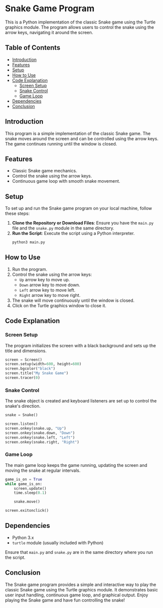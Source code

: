 # Snake Game Program

This is a Python implementation of the classic Snake game using the Turtle graphics module. The program allows users to control the snake using the arrow keys, navigating it around the screen.

## Table of Contents

- [Introduction](#introduction)
- [Features](#features)
- [Setup](#setup)
- [How to Use](#how-to-use)
- [Code Explanation](#code-explanation)
  - [Screen Setup](#screen-setup)
  - [Snake Control](#snake-control)
  - [Game Loop](#game-loop)
- [Dependencies](#dependencies)
- [Conclusion](#conclusion)

## Introduction

This program is a simple implementation of the classic Snake game. The snake moves around the screen and can be controlled using the arrow keys. The game continues running until the window is closed.

## Features

- Classic Snake game mechanics.
- Control the snake using the arrow keys.
- Continuous game loop with smooth snake movement.

## Setup

To set up and run the Snake game program on your local machine, follow these steps:

1. **Clone the Repository or Download Files**: Ensure you have the `main.py` file and the `snake.py` module in the same directory.
2. **Run the Script**: Execute the script using a Python interpreter.
   ```sh
   python3 main.py
   ```

## How to Use

1. Run the program.
2. Control the snake using the arrow keys:
   - `Up` arrow key to move up.
   - `Down` arrow key to move down.
   - `Left` arrow key to move left.
   - `Right` arrow key to move right.
3. The snake will move continuously until the window is closed.
4. Click on the Turtle graphics window to close it.

## Code Explanation

### Screen Setup

The program initializes the screen with a black background and sets up the title and dimensions.

```python
screen = Screen()
screen.setup(width=600, height=600)
screen.bgcolor("black")
screen.title("My Snake Game")
screen.tracer(0)
```

### Snake Control

The snake object is created and keyboard listeners are set up to control the snake's direction.

```python
snake = Snake()

screen.listen()
screen.onkey(snake.up, "Up")
screen.onkey(snake.down, "Down")
screen.onkey(snake.left, "Left")
screen.onkey(snake.right, "Right")
```

### Game Loop

The main game loop keeps the game running, updating the screen and moving the snake at regular intervals.

```python
game_is_on = True
while game_is_on:
    screen.update()
    time.sleep(0.1)

    snake.move()

screen.exitonclick()
```

## Dependencies

- Python 3.x
- `turtle` module (usually included with Python)

Ensure that `main.py` and `snake.py` are in the same directory where you run the script.

## Conclusion

The Snake game program provides a simple and interactive way to play the classic Snake game using the Turtle graphics module. It demonstrates basic user input handling, continuous game loop, and graphical output. Enjoy playing the Snake game and have fun controlling the snake!
